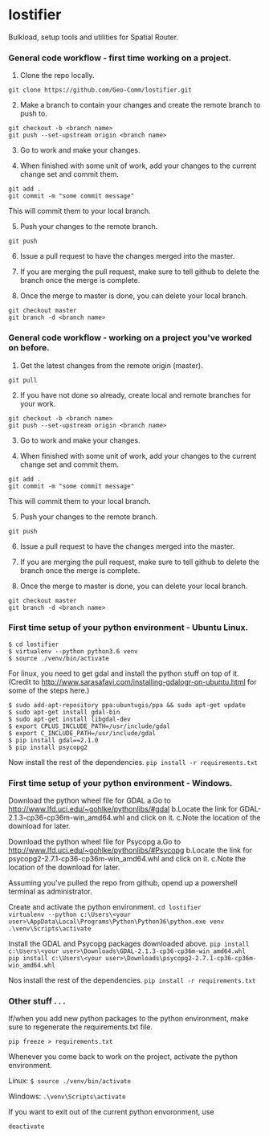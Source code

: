 # lostifier
Bulkload, setup tools and utilities for Spatial Router.

### General code workflow - first time working on a project.
1. Clone the repo locally.

`git clone https://github.com/Geo-Comm/lostifier.git`  

2. Make a branch to contain your changes and create the remote branch to push to.

`git checkout -b <branch name>`  
`git push --set-upstream origin <branch name>`  

3. Go to work and make your changes.

4. When finished with some unit of work, add your changes to the current change set and commit them.

`git add .`  
`git commit -m "some commit message"`  

This will commit them to your local branch.

5. Push your changes to the remote branch.

`git push`  

6. Issue a pull request to have the changes merged into the master.

7. If you are merging the pull request, make sure to tell github to delete the branch once the merge is complete.

8. Once the merge to master is done, you can delete your local branch.

`git checkout master`  
`git branch -d <branch name>`  

### General code workflow - working on a project you've worked on before.

1. Get the latest changes from the remote origin (master).

`git pull`  

2. If you have not done so already, create local and remote branches for your work.

`git checkout -b <branch name>`  
`git push --set-upstream origin <branch name>`  

3. Go to work and make your changes.

4. When finished with some unit of work, add your changes to the current change set and commit them.

`git add .`  
`git commit -m "some commit message"`  

This will commit them to your local branch.

5. Push your changes to the remote branch.

`git push`  

6. Issue a pull request to have the changes merged into the master.

7. If you are merging the pull request, make sure to tell github to delete the branch once the merge is complete.

8. Once the merge to master is done, you can delete your local branch.

`git checkout master`  
`git branch -d <branch name>`  


### First time setup of your python environment - Ubuntu Linux.  
`$ cd lostifier`  
`$ virtualenv --python python3.6 venv`  
`$ source ./venv/bin/activate`  

For linux, you need to get gdal and install the python stuff on top of it.
(Credit to http://www.sarasafavi.com/installing-gdalogr-on-ubuntu.html for some of the steps here.)

`$ sudo add-apt-repository ppa:ubuntugis/ppa && sudo apt-get update`  
`$ sudo apt-get install gdal-bin`  
`$ sudo apt-get install libgdal-dev`  
`$ export CPLUS_INCLUDE_PATH=/usr/include/gdal`  
`$ export C_INCLUDE_PATH=/usr/include/gdal`  
`$ pip install gdal==2.1.0`  
`$ pip install psycopg2`  

Now install the rest of the dependencies.
`pip install -r requirements.txt`  

### First time setup of your python environment - Windows.  
Download the python wheel file for GDAL
    a.Go to http://www.lfd.uci.edu/~gohlke/pythonlibs/#gdal
    b.Locate the link for GDAL-2.1.3-cp36-cp36m-win_amd64.whl and click on it.
    c.Note the location of the download for later.
	
Download the python wheel file for Psycopg
    a.Go to http://www.lfd.uci.edu/~gohlke/pythonlibs/#Psycopg
    b.Locate the link for psycopg2-2.7.1-cp36-cp36m-win_amd64.whl and click on it.
    c.Note the location of the download for later.

Assuming you've pulled the repo from github, opend up a powershell terminal as administrator.

Create and activate the python environment.
`cd lostifier`  
`virtualenv --python c:\Users\<your user>\AppData\Local\Programs\Python\Python36\python.exe venv`  
`.\venv\Scripts\activate` 

Install the GDAL and Psycopg packages downloaded above.
`pip install c:\Users\<your user>\Downloads\GDAL-2.1.3-cp36-cp36m-win_amd64.whl`  
`pip install c:\Users\<your user>\Downloads\psycopg2-2.7.1-cp36-cp36m-win_amd64.whl`  

Nos install the rest of the dependencies.
`pip install -r requirements.txt`  

### Other stuff . . .

If/when you add new python packages to the python environment, make sure to regenerate the requirements.txt file.

`pip freeze > requirements.txt`  

Whenever you come back to work on the project, activate the python environment.

Linux:
`$ source ./venv/bin/activate`  

Windows:
`.\venv\Scripts\activate`  

If you want to exit out of the current python envoronment, use 

`deactivate`  


